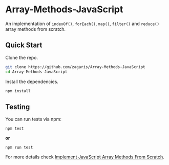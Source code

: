 # Array-Methods-JavaScript

An implementation of `indexOf()`, `forEach()`, `map()`, `filter()` and `reduce()` array methods from scratch.

## Quick Start

Clone the repo.

```bash
git clone https://github.com/zagaris/Array-Methods-JavaScript
cd Array-Methods-JavaScript
```
Install the dependencies.

```bash
npm install
```

## Testing
You can run tests via npm:

```
npm test
```

**or**

```
npm run test
```


For more details check [Implement JavaScript Array Methods From Scratch](https://dev.to/zagaris/implement-javascript-array-methods-from-scratch-4njo-temp-slug-4885021?preview=3e3796699b6d6c35200f1ea7f22b37f41ac270b19129062264791877697a2ea56694108a3376b77a8688efcb9e7a4815e5f16b76f459c9a179b978bc).

